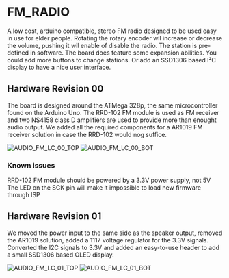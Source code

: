 # FM_RADIO

A low cost, arduino compatible, stereo FM radio designed to be used easy in use for elder people. Rotating the rotary encoder wil increase or decrease the volume, pushing it wil enable of disable the radio. The station is pre-defined in software. The board does feature some expansion abilities. You could add more buttons to change stations. Or add an SSD1306 based I²C display to have a nice user interface.

## Hardware Revision 00

The board is designed around the ATMega 328p, the same microcontroller found on the Arduino Uno. The RRD-102 FM module is used as FM receiver and two NS4158 class D amplifiers are used to provide more than enought audio output. We added all the required components for a AR1019 FM receiver solution in case the RRD-102 would nog suffice.

![AUDIO_FM_LC_00_TOP](https://raw.githubusercontent.com/phyx-be/FM_RADIO/master/hw/AUDIO_FM_LC_00_TOP_00/3D_VIEW_TOP.png)
![AUDIO_FM_LC_00_BOT](https://raw.githubusercontent.com/phyx-be/FM_RADIO/master/hw/AUDIO_FM_LC_00_TOP_00/3D_VIEW_BOT.png)

### Known issues

RRD-102 FM module should be powered by a 3.3V power supply, not 5V
The LED on the SCK pin will make it impossible to load new firmware through ISP

## Hardware Revision 01

We moved the power input to the same side as the speaker output, removed the AR1019 solution, added a 1117 voltage regulator for the 3.3V signals. Converted the I2C signals to 3.3V and added an easy-to-use header to add a small SSD1306 based OLED display.

![AUDIO_FM_LC_01_TOP](https://raw.githubusercontent.com/phyx-be/FM_RADIO/master/hw/AUDIO_FM_LC_00_TOP_01/3D_VIEW_TOP.png)
![AUDIO_FM_LC_01_BOT](https://raw.githubusercontent.com/phyx-be/FM_RADIO/master/hw/AUDIO_FM_LC_00_TOP_01/3D_VIEW_BOT.png)
